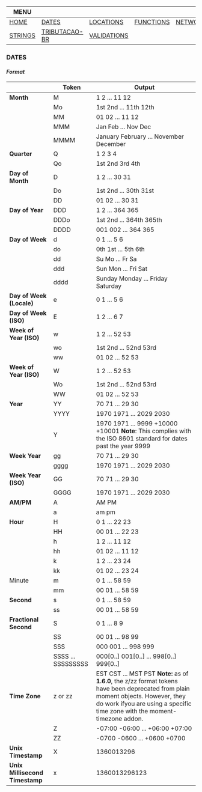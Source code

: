 |MENU||||||
|---  |---  |---  |---  |---  |---  |
| [HOME](https://github.com/maviniciuus/js-helpers/blob/master/README.md) | [DATES](https://github.com/maviniciuus/js-helpers/blob/master/doc/DATES.md)| [LOCATIONS](https://github.com/maviniciuus/js-helpers/blob/master/doc/LOCATIONS.md) | [FUNCTIONS](https://github.com/maviniciuus/js-helpers/blob/master/doc/FUNCTIONS.md) | [NETWORKS](https://github.com/maviniciuus/js-helpers/blob/master/doc/NETWORKS.md) | [NUMBERS](https://github.com/maviniciuus/js-helpers/blob/master/doc/NUMBERS.md) | 
| [STRINGS](https://github.com/maviniciuus/js-helpers/blob/master/doc/STRINGS.md) | [TRIBUTACAO-BR](https://github.com/maviniciuus/js-helpers/blob/master/doc/TRIBUTACAO-BR.md) | [VALIDATIONS](https://github.com/maviniciuus/js-helpers/blob/master/doc/VALIDATIONS.md) | | | |

### DATES

#### *Format*

|   	                              | Token                 | Output                                            |
|---	                              |---          	        |---                            	                  |
| **Month**                         | M            	        | 1 2 ... 11 12                                     |
|    	                              | Mo             	      | 1st 2nd ... 11th 12th                             |
|   	                              | MM          	        | 01 02 ... 11 12                                   |
|   	                              | MMM         	        | Jan Feb ... Nov Dec                               |
|   	                              | MMMM        	        | January February ... November December            |
| **Quarter**                       | Q            	        | 1 2 3 4                                           |
|    	                              | Qo             	      | 1st 2nd 3rd 4th                                   |
| **Day of Month**                  | D          	          | 1 2 ... 30 31                                     |
|   	                              | Do          	        | 1st 2nd ... 30th 31st                             |
|   	                              | DD          	        | 01 02 ... 30 31                                   |
| **Day of Year**                   | DDD          	        | 1 2 ... 364 365                                   |
|   	                              | DDDo        	        | 1st 2nd ... 364th 365th                           |
|   	                              | DDDD          	      | 001 002 ... 364 365                               |
| **Day of Week**                   | d          	          | 0 1 ... 5 6                                       |
|   	                              | do        	          | 0th 1st ... 5th 6th                               |
|   	                              | dd          	        | Su Mo ... Fr Sa                                   |
|   	                              | ddd         	        | Sun Mon ... Fri Sat                               |
|   	                              | dddd         	        | Sunday Monday ... Friday Saturday                 |
| **Day of Week (Locale)**          | e          	          | 0 1 ... 5 6                                       |
| **Day of Week (ISO)**             | E          	          | 1 2 ... 6 7                                       |
| **Week of Year (ISO)**            | w          	          | 1 2 ... 52 53                                     |
|                                   | wo                    | 1st 2nd ... 52nd 53rd                             |
|                                   | ww                    | 01 02 ... 52 53                                   |
| **Week of Year (ISO)**            | W                     | 1 2 ... 52 53                                     |
|                                   | Wo                    | 1st 2nd ... 52nd 53rd                             |
|                                   | WW                    | 01 02 ... 52 53                                   |
| **Year**                          | YY                    | 70 71 ... 29 30                                   |
|                                   | YYYY                  | 1970 1971 ... 2029 2030                           |
|                                   | Y                     | 1970 1971 ... 9999 +10000 +10001 **Note**: This complies with the ISO 8601 standard for dates past the year 9999|
| **Week Year**                     | gg                    | 70 71 ... 29 30                                   |
|                                   | gggg                  | 1970 1971 ... 2029 2030                           |
| **Week Year (ISO)**               | GG                    | 70 71 ... 29 30                                   |
|                                   | GGGG                  | 1970 1971 ... 2029 2030                           |
| **AM/PM**                         | A                     | AM PM                                             |
|                                   | a                     | am pm                                             |
| **Hour**                          | H                     | 0 1 ... 22 23                                     |
|                                   | HH                    | 00 01 ... 22 23                                   |
|                                   | h                     | 1 2 ... 11 12                                     |
|                                   | hh                    | 01 02 ... 11 12                                   |
|                                   | k                     | 1 2 ... 23 24                                     |
|                                   | kk                    | 01 02 ... 23 24                                   |
| Minute                            | m                     | 0 1 ... 58 59                                     |
|                                   | mm                    | 00 01 ... 58 59                                   |
| **Second**                        | s                     | 0 1 ... 58 59                                     |
|                                   | ss                    | 00 01 ... 58 59                                   |
| **Fractional Second**             | S                     | 0 1 ... 8 9                                       |
|                                   | SS                    | 00 01 ... 98 99                                   |
|                                   | SSS                   | 000 001 ... 998 999                               |
|                                   | SSSS ... SSSSSSSSS    | 000[0..] 001[0..] ... 998[0..] 999[0..]           |
| **Time Zone**                     | z or zz               | EST CST ... MST PST **Note:** as of **1.6.0**, the z/zz format tokens have been deprecated from plain moment objects. However, they do work ifyou are using a specific time zone with the moment-timezone addon.|
|                                   | Z                     | -07:00 -06:00 ... +06:00 +07:00                   |
|                                   | ZZ                    | -0700 -0600 ... +0600 +0700                       |
| **Unix Timestamp**                | X                     | 1360013296                                        |
| **Unix Millisecond Timestamp**    | x                     | 1360013296123                                     |